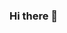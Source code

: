 ### Hi there 👋

<!--
**vansh4545/vansh4545** is a ✨ _special_ ✨ repository because its `README.md` (this file) appears on your GitHub profile.

Here are some ideas to get you started:
-    I'm 2025 grad pursuing my B.tech from NIT Hamirpur
- 🔭 I’m currently working on Android development
- 🌱 I’m currently learning DSA and Kotlin
- 📫 How to reach me: https://www.linkedin.com/in/vansh-gupta-837563223/
-->
